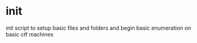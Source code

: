 # init
 init script to setup basic files and folders and begin basic enumeration on basic ctf machines
